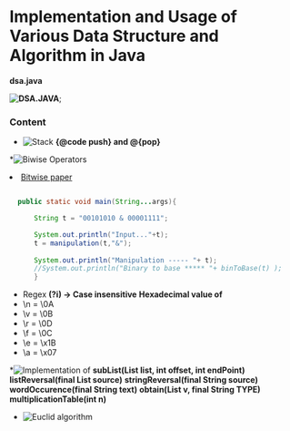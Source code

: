# Implementation and Usage of Various Data Structure and Algorithm in Java

 **dsa.java**

  **![DSA.JAVA](https://work-ps.herokuapp.com)**;

### Content 
 * ![Stack](lang.java.dsa.stack)
	**{@code push} and @{pop}**

 *![Biwise Operators](java.lang.prac)
   <br/><li> <a href="https://amudabadmus.wordpress.com/2019/01/13/how-bitwise-operation-works-in-java/"> Bitwise paper</a></li>
  ```Java

	public static void main(String...args){

		String t = "00101010 & 00001111";

		System.out.println("Input..."+t);
		t = manipulation(t,"&"); 
		
		System.out.println("Manipulation ----- "+ t);
		//System.out.println("Binary to base ***** "+ binToBase(t) );
		}
  ``` 
  * Regex
    **(?i) -> Case insensitive**
    **Hexadecimal value of**
    <li>\n = \0A</li>
    <li>\v = \0B</li>
    <li>\r = \0D</li>
    <li>\f = \0C</li>
    <li>\e = \x1B</li>
    <li>\a = \x07</li>

  *![Implementation of](java.lang.prac)
	**subList(List<String> list, int offset, int endPoint)**
	**listReversal(final List<String> source)**
	**stringReversal(final String source)**
	**wordOccurence(final String text)**
	**obtain(List<T> v, final String TYPE)**
	**multiplicationTable(int n)**

   * ![Euclid algorithm](https://amudabadmus.wordpress.com/2019/04/08/implementation-real-life-application-of-euclid-algorithmpaper/)

